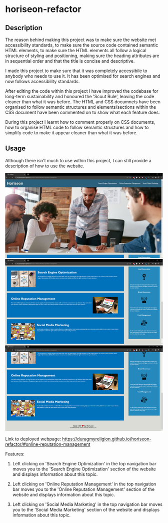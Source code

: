 # horiseon-refactor

## Description

The reason behind making this project was to make sure the website met accessibility standards, to make sure the source code contained semantic HTML elements, to make sure the HTML elements all follow a logical structure of styling and positioning, making sure the heading attributes are in sequential order and that the title is concise and descriptive.

I made this project to make sure that it was completely accessibile to anybody who needs to use it. It has been optimised for search engines and now follows accessibility standards.

After editing the code within this project I have improved the codebase for long-term sustainability and honoured the 'Scout Rule', leaving the code cleaner than what it was before. The HTML and CSS documnets have been organised to follow semantic structures and elements/sections within the CSS document have been commented on to show what each feature does.

During this project I learnt how to comment properly on CSS documents, how to organise HTML code to follow semantic structures and how to simplify code to make it appear cleaner than what it was before.

## Usage

Although there isn't much to use within this project, I can still provide a description of how to use the website.

![Image of top of website](./assets/images/horiseon-prntscrn1.png)
![Image of middle of website](./assets/images/horiseon-prntscrn2.png)
![Image of bottom of website](./assets/images/horiseon-prntscrn3.png)

Link to deployed webpage: 
https://duragmyreligion.github.io/horiseon-refactor/#online-reputation-management

Features:

1. Left clicking on 'Search Engine Optimization' in the top navigation bar moves you to the 'Search Engine Optimization' section of the website and displays information about this topic.

2. Left clicking on 'Online Reputation Management' in the top navigation bar moves you to the 'Online Reputation Management' section of the website and displays information about this topic.

3. Left clicking on 'Social Media Marketing' in the top navigation bar moves you to the 'Social Media Marketing' section of the website and displays information about this topic.